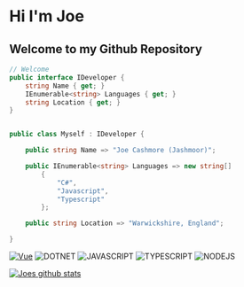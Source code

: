 # Hi I'm Joe

## Welcome to my Github Repository
```csharp
// Welcome
public interface IDeveloper {
    string Name { get; }
    IEnumerable<string> Languages { get; }
    string Location { get; }
}


public class Myself : IDeveloper {

    public string Name => "Joe Cashmore (Jashmoor)";

    public IEnumerable<string> Languages => new string[]
        { 
            "C#",
            "Javascript",
            "Typescript"
        };

    public string Location => "Warwickshire, England";

}
```

[![Vue](https://img.shields.io/badge/Vue.js-35495E?style=for-the-badge&logo=vue.js&logoColor=4FC08D)](https://vuejs.org/)
![DOTNET](https://img.shields.io/badge/.NET-5C2D91?style=for-the-badge&logo=.net&logoColor=white)
![JAVASCRIPT](https://img.shields.io/badge/JavaScript-F7DF1E?style=for-the-badge&logo=javascript&logoColor=black)
![TYPESCRIPT](https://img.shields.io/badge/TypeScript-007ACC?style=for-the-badge&logo=typescript&logoColor=white)
![NODEJS](https://img.shields.io/badge/Node.js-43853D?style=for-the-badge&logo=node.js&logoColor=white)

[![Joes github stats](https://github-readme-stats.vercel.app/api?username=jashmoor&theme=dark)](https://github.com/jashmoor/github-readme-stats)

